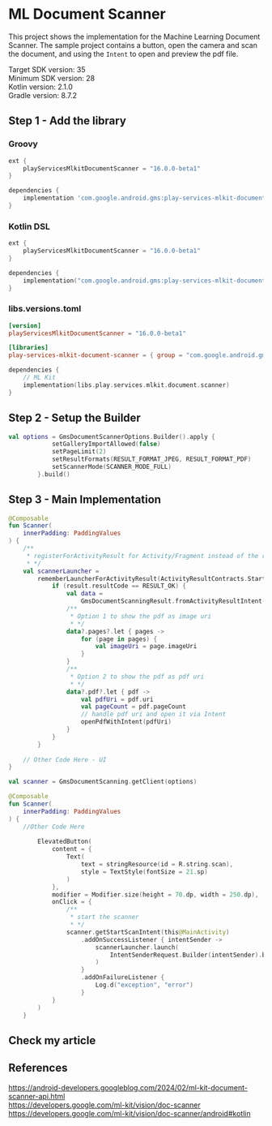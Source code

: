 # ML Document Scanner

This project shows the implementation for the Machine Learning Document Scanner. The sample project
contains a button, open the camera and scan the document, and using the `Intent` to open and preview the pdf
file.

Target SDK version: 35 <br />
Minimum SDK version: 28 <br />
Kotlin version: 2.1.0 <br />
Gradle version: 8.7.2 <br />

## Step 1 - Add the library

### Groovy

```groovy
ext {
    playServicesMlkitDocumentScanner = "16.0.0-beta1"
}

dependencies {
    implementation 'com.google.android.gms:play-services-mlkit-document-scanner:$playServicesMlkitDocumentScanner'
}
```

### Kotlin DSL

```kotlin
ext {
    playServicesMlkitDocumentScanner = "16.0.0-beta1"
}

dependencies {
    implementation("com.google.android.gms:play-services-mlkit-document-scanner:$playServicesMlkitDocumentScanner")
}
```

### libs.versions.toml

```toml
[version]
playServicesMlkitDocumentScanner = "16.0.0-beta1"

[libraries]
play-services-mlkit-document-scanner = { group = "com.google.android.gms", name = "play-services-mlkit-document-scanner", version.ref = "playServicesMlkitDocumentScanner" }
```

```kotlin
dependencies {
    // ML Kit
    implementation(libs.play.services.mlkit.document.scanner)
}
```

## Step 2 - Setup the Builder

```kotlin
val options = GmsDocumentScannerOptions.Builder().apply {
            setGalleryImportAllowed(false)
            setPageLimit(2)
            setResultFormats(RESULT_FORMAT_JPEG, RESULT_FORMAT_PDF)
            setScannerMode(SCANNER_MODE_FULL)
        }.build()
```

## Step 3 - Main Implementation

```kotlin
@Composable
fun Scanner(
    innerPadding: PaddingValues
) {
    /**
     * registerForActivityResult for Activity/Fragment instead of the rememberLauncherForActivityResult (For Compose)
     * */
    val scannerLauncher =
        rememberLauncherForActivityResult(ActivityResultContracts.StartIntentSenderForResult()) { result ->
            if (result.resultCode == RESULT_OK) {
                val data =
                    GmsDocumentScanningResult.fromActivityResultIntent(result.data)
                /**
                 * Option 1 to show the pdf as image uri
                 * */
                data?.pages?.let { pages ->
                    for (page in pages) {
                        val imageUri = page.imageUri
                    }
                }
                /**
                 * Option 2 to show the pdf as pdf uri
                 * */
                data?.pdf?.let { pdf ->
                    val pdfUri = pdf.uri
                    val pageCount = pdf.pageCount
                    // handle pdf uri and open it via Intent
                    openPdfWithIntent(pdfUri)
                }
            }
        }
    
    // Other Code Here - UI
}
```

```kotlin
val scanner = GmsDocumentScanning.getClient(options)
```

```kotlin
@Composable
fun Scanner(
    innerPadding: PaddingValues
) {
    //Other Code Here
    
        ElevatedButton(
            content = {
                Text(
                    text = stringResource(id = R.string.scan),
                    style = TextStyle(fontSize = 21.sp)
                )
            },
            modifier = Modifier.size(height = 70.dp, width = 250.dp),
            onClick = {
                /**
                 * start the scanner
                 * */
                scanner.getStartScanIntent(this@MainActivity)
                    .addOnSuccessListener { intentSender ->
                        scannerLauncher.launch(
                            IntentSenderRequest.Builder(intentSender).build()
                        )
                    }
                    .addOnFailureListener {
                        Log.d("exception", "error")
                    }
            }
        )
    }
```

## Check my article

## References

https://android-developers.googleblog.com/2024/02/ml-kit-document-scanner-api.html <br />
https://developers.google.com/ml-kit/vision/doc-scanner <br />
https://developers.google.com/ml-kit/vision/doc-scanner/android#kotlin <br />